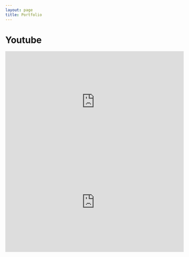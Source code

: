 ```yaml
---
layout: page
title: Portfolio
---
```


<h1> Youtube </h1>

<iframe width="560" height="315" src="https://www.youtube.com/embed/sngnFWvjzvY" title="Debussy - Piano and Cello Sonata - 3rd Movement" frameborder="0" allow="accelerometer; autoplay; clipboard-write; encrypted-media; gyroscope; picture-in-picture" allowfullscreen></iframe>

<iframe width="560" height="315" src="https://www.youtube.com/watch?v=F151RksASbA" title="Rachmaninoff - Sonata for Piano and Cello - 3rd Movement" frameborder="0" allow="accelerometer; autoplay; clipboard-write; encrypted-media; gyroscope; picture-in-picture" allowfullscreen></iframe>
